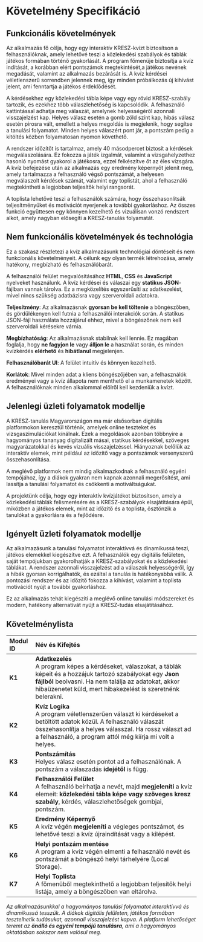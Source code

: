 # Követelmény Specifikáció


























## Funkcionális követelmények

Az alkalmazás fő célja, hogy egy interaktív KRESZ-kvízt biztosítson a felhasználóknak, amely lehetővé teszi a közlekedési szabályok és táblák játékos formában történő gyakorlását. A program főmenüje biztosítja a kvíz indítását, a korábban elért pontszámok megtekintését,a játékos nevének megadását, valamint az alkalmazás bezárását is. A kvíz kérdései véletlenszerű sorrendben jelennek meg, így minden próbálkozás új kihívást jelent, ami fenntartja a játékos érdeklődését.

A kérdésekhez egy közlekedési tábla képe vagy egy rövid KRESZ-szabály tartozik, és ezekhez több válaszlehetőség is kapcsolódik. A felhasználó kattintással adhatja meg válaszát, amelynek helyességéről azonnali visszajelzést kap. Helyes válasz esetén a gomb zöld színt kap, hibás válasz esetén pirosra vált, emellett a helyes megoldás is megjelenik, hogy segítse a tanulási folyamatot. Minden helyes válaszért pont jár, a pontszám pedig a kitöltés közben folyamatosan nyomon követhető.

A rendszer időzítőt is tartalmaz, amely 40 másodpercet biztosít a kérdések megválaszolására. Ez fokozza a játék izgalmát, valamint a vizsgahelyzethez hasonló nyomást gyakorol a játékosra, ezzel felkészítve őt az éles vizsgára. A kvíz befejezése után az alkalmazás egy eredmény képernyőt jelenít meg, amely tartalmazza a felhasználó végső pontszámát, a helyesen megválaszolt kérdések számát, valamint egy toplistát, ahol a felhasználó megtekintheti a legjobban teljesítők helyi rangsorát.

A toplista lehetővé teszi a felhasználók számára, hogy összehasonlítsák teljesítményüket és motivációt nyerjenek a további gyakorláshoz. Az összes funkció együttesen egy könnyen kezelhető és vizuálisan vonzó rendszert alkot, amely nagyban elősegíti a KRESZ-tanulás folyamatát.

## Nem funkcionális követelmények és technológia

Ez a szakasz részletezi a kvíz alkalmazásunk technológiai döntéseit és nem funkcionális követelményeit. A célunk egy olyan termék létrehozása, amely hatékony, megbízható és felhasználóbarát.

A felhasználói felület megvalósításához **HTML**, **CSS** és **JavaScript** nyelveket használunk. A kvíz kérdései és válaszai egy **statikus JSON**-fájlban vannak tárolva. Ez a megközelítés egyszerűsíti az adatkezelést, mivel nincs szükség adatbázisra vagy szerveroldali adatokra.

**Teljesítmény**: Az alkalmazásnak **gyorsan be kell töltenie** a böngészőben, és gördülékenyen kell futnia a felhasználói interakciók során. A statikus JSON-fájl használata hozzájárul ehhez, mivel a böngészőnek nem kell szerveroldali kérésekre várnia.

**Megbízhatóság**: Az alkalmazásnak stabilnak kell lennie. Ez magában foglalja, hogy **ne fagyjon le** vagy **álljon le** a használat során, és minden kvízkérdés **elérhető** és **hibátlanul** megjelenjen.

**Felhasználóbarát UI**: A felület intuitív és könnyen kezelhető.

**Korlátok**: Mivel minden adat a kliens böngészőjében van, a felhasználók eredményei vagy a kvíz állapota nem menthető el a munkamenetek között. A felhasználóknak minden alkalommal elölről kell kezdeniük a kvízt.


## Jelenlegi üzleti folyamatok modellje

A KRESZ-tanulás Magyarországon ma már elsősorban digitális platformokon keresztül történik, amelyek online teszteket és vizsgaszimulációkat kínálnak. Ezek a megoldások azonban többnyire a hagyományos tananyag digitalizált másai, statikus kérdésekkel, szöveges magyarázatokkal és kevés vizuális visszajelzéssel.  Hiányoznak belőlük az interaktív elemek, mint például az időzítő vagy a pontszámok versenyszerű összehasonlítása.  

A meglévő platformok nem mindig alkalmazkodnak a felhasználó egyéni tempójához, így a diákok gyakran nem kapnak azonnali megerősítést, ami lassítja a tanulási folyamatot és csökkenti a motiváltságukat.  
  
A projektünk célja, hogy egy interaktív kvízjátékot biztosítson, amely a közlekedési táblák felismerésére és a KRESZ-szabályok elsajátítására épül, miközben a játékos elemek, mint az időzítő és a toplista, ösztönzik a tanulókat a gyakorlásra és a fejlődésre.

## Igényelt üzleti folyamatok modellje

Az alkalmazásunk a tanulási folyamatot interaktívvá és dinamikussá teszi, játékos elemekkel kiegészítve ezt. A felhasználók egy digitális felületen, saját tempójukban gyakorolhatják a KRESZ-szabályokat és a közlekedési táblákat. A rendszer azonnali visszajelzést ad a válaszok helyességéről, így a hibák gyorsan korrigálhatók, és ezáltal a tanulás is hatékonyabbá válik. A pontozási rendszer és az időzítő fokozza a kihívást, valamint a toplista motivációt nyújt a további gyakorláshoz.

Ez az alkalmazás tehát kiegészíti a meglévő online tanulási módszereket és modern, hatékony alternatívát nyújt a KRESZ-tudás elsajátításához. 

## Követelménylista

| Modul ID | Név és Kifejtés |
| :--- | :--- |
| **K1** | **Adatkezelés**<br>A program képes a kérdéseket, válaszokat, a táblák képeit és a hozzájuk tartozó szabályokat egy **Json fájlból** beolvasni. Ha nem találja az adatokat, akkor hibaüzenetet küld, mert hibakezelést is szeretnénk belerakni. |
| **K2** | **Kvíz Logika**<br>A program véletlenszerűen választ ki kérdéseket a betöltött adatok közül. A felhasználó válaszát összehasonlítja a helyes válasszal. Ha rossz választ ad a felhasználó, a program attól még kiírja mi volt a helyes. |
| **K3** | **Pontszámítás**<br>Helyes válasz esetén pontot ad a felhasználónak. A pontszám a válaszadás **idejétől** is függ. |
| **K4** | **Felhasználói Felület**<br>A felhasználó beírhatja a nevét, majd **megjeleníti** a kvíz elemeit: **közlekedési tábla képe vagy szöveges kresz szabály**, kérdés, válaszlehetőségek gombjai, pontszám. |
| **K5** | **Eredmény Képernyő**<br>A kvíz végén **megjeleníti** a végleges pontszámot, és lehetővé teszi a kvíz újraindítását vagy a kilépést. |
| **K6** | **Helyi pontszám mentése**<br>A program a kvíz végén elmenti a felhasználó nevét és pontszámát a böngésző helyi tárhelyére (Local Storage).
| **K7** | **Helyi Toplista**<br>A főmenüből megtekinthető a legjobban teljesítők helyi listája, amely a böngészőben van eltárolva.

*Az alkalmazásunkkal a hagyományos tanulási folyamatot interaktívvá és dinamikussá tesszük. A diákok digitális felületen, játékos formában tesztelhetik tudásukat, azonnali visszajelzést kapva. A platform lehetőséget teremt az **önálló és egyéni tempójú tanulásra**, ami a hagyományos oktatásban sokszor nem valósul meg.*
